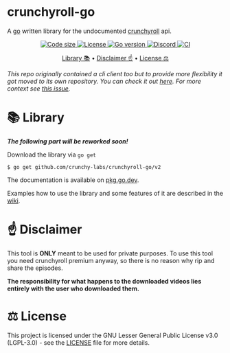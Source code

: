 # crunchyroll-go

A [go](https://golang.org) written library for the undocumented [crunchyroll](https://www.crunchyroll.com) api.

<p align="center">
  <a href="https://github.com/crunchy-labs/crunchyroll-go">
    <img src="https://img.shields.io/github/languages/code-size/crunchy-labs/crunchyroll-go?style=flat-square" alt="Code size">
  </a>
  <a href="https://github.com/crunchy-labs/crunchyroll-go/blob/master/LICENSE">
    <img src="https://img.shields.io/github/license/crunchy-labs/crunchyroll-go?style=flat-square" alt="License">
  </a>
  <a href="https://golang.org">
    <img src="https://img.shields.io/github/go-mod/go-version/crunchy-labs/crunchyroll-go?style=flat-square" alt="Go version">
  </a>
  <a href="https://discord.gg/PXGPGpQxgk">
    <img src="https://img.shields.io/discord/994882878125121596?label=discord&style=flat-square" alt="Discord">
  </a>
  <a href="https://github.com/crunchy-labs/crunchyroll-go/actions/workflows/ci.yml">
    <img src="https://github.com/crunchy-labs/crunchyroll-go/workflows/CI/badge.svg?style=flat" alt="CI">
  </a>
</p>

<p align="center">
  <a href="#-library">Library 📚</a>
  •
  <a href="#%EF%B8%8F-disclaimer">Disclaimer ☝️</a>
  •
  <a href="#-license">License ⚖</a>
</p>

_This repo originally contained a cli client too but to provide more flexibility it got moved to its own repository.
You can check it out [here](https://github.com/crunchy-labs/crunchy-cli). For more context see [this issue](https://github.com/crunchy-labs/crunchy-cli/issues/39)._

# 📚 Library

**_The following part will be reworked soon!_**

Download the library via `go get`

```shell
$ go get github.com/crunchy-labs/crunchyroll-go/v2
```

The documentation is available on [pkg.go.dev](https://pkg.go.dev/github.com/crunchy-labs/crunchyroll-go/v2).

Examples how to use the library and some features of it are described in the [wiki](https://github.com/crunchy-labs/crunchyroll-go/wiki/Library).

# ☝️ Disclaimer

This tool is **ONLY** meant to be used for private purposes. To use this tool you need crunchyroll premium anyway, so there is no reason why rip and share the episodes.

**The responsibility for what happens to the downloaded videos lies entirely with the user who downloaded them.**

# ⚖ License

This project is licensed under the GNU Lesser General Public License v3.0 (LGPL-3.0) - see the [LICENSE](LICENSE) file for more details.
